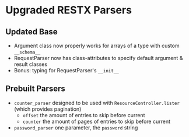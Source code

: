 # Upgraded RESTX Parsers

## Updated Base
- Argument class now properly works for arrays of a type with custom `__schema__`
- RequestParser now has class-attributes to specify default argument & result classes
- Bonus: typing for RequestParser's `__init__`

## Prebuilt Parsers
- `counter_parser` designed to be used with `ResourceController.lister` (which provides pagination)
  - `offset` the amount of entries to skip before current
  - `counter` the amount of pages of entries to skip before current
- `password_parser` one parameter, the `password` string
